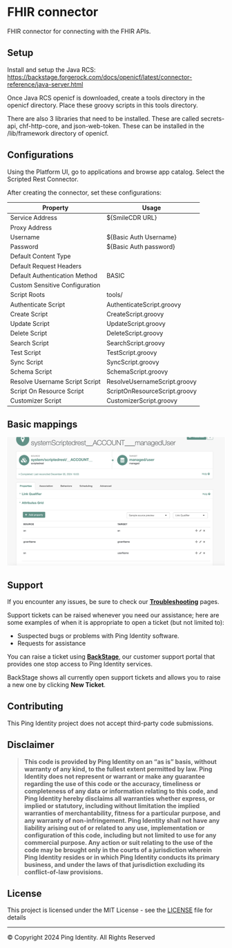<!--
 * The contents of this file are subject to the terms of the Common Development and
 * Distribution License (the License). You may not use this file except in compliance with the
 * License.
 *
 * You can obtain a copy of the License at legal/CDDLv1.0.txt. See the License for the
 * specific language governing permission and limitations under the License.
 *
 * When distributing Covered Software, include this CDDL Header Notice in each file and include
 * the License file at legal/CDDLv1.0.txt. If applicable, add the following below the CDDL
 * Header, with the fields enclosed by brackets [] replaced by your own identifying
 * information: "Portions copyright [year] [name of copyright owner]".
 *
 * Copyright 2022 ForgeRock AS.
-->
# FHIR connector

FHIR connector for connecting with the FHIR APIs. 


## Setup

Install and setup the Java RCS: https://backstage.forgerock.com/docs/openicf/latest/connector-reference/java-server.html

Once Java RCS openicf is downloaded, create a tools directory in the openicf directory. Place these groovy scripts in this tools directory.

There are also 3 libraries that need to be installed. These are called secrets-api, chf-http-core, and json-web-token. These can be installed in the /lib/framework directory of openicf.

## Configurations

Using the Platform UI, go to applications and browse app catalog. Select the Scripted Rest Connector.  

After creating the connector, set these configurations:

<table>
<thead>
<th>Property</th>
<th>Usage</th>
</thead>
<tr>
    <td>Service Address</td>
    <td>${SmileCDR URL}</td>
</tr>
<tr>
    <td>Proxy Address</td>
    <td></td>
</tr>
<tr>
    <td>Username</td>
    <td>${Basic Auth Username}</td>
</tr>
<tr>
    <td>Password</td>
    <td>${Basic Auth password}</td>
</tr>
<tr>
    <td>Default Content Type</td>
    <td></td>
</tr>
<tr>
    <td>Default Request Headers</td>
    <td></td>
</tr>
<tr>
    <td>Default Authentication Method</td>
    <td>BASIC</td>
</tr>
<tr>
    <td>Custom Sensitive Configuration</td>
    <td></td>
</tr>
<tr>
    <td>Script Roots</td>
    <td>tools/</td>
</tr>
<tr>
    <td>Authenticate Script</td>
    <td>AuthenticateScript.groovy</td>
</tr>
<tr>
    <td>Create Script</td>
    <td>CreateScript.groovy</td>
</tr>
<tr>
    <td>Update Script</td>
    <td>UpdateScript.groovy</td>
</tr>
<tr>
    <td>Delete Script</td>
    <td>DeleteScript.groovy</td>
</tr>
<tr>
    <td>Search Script</td>
    <td>SearchScript.groovy</td>
</tr>
<tr>
    <td>Test Script</td>
    <td>TestScript.groovy</td>
</tr>
<tr>
    <td>Sync Script</td>
    <td>SyncScript.groovy</td>
</tr>
<tr>
    <td>Schema Script</td>
    <td>SchemaScript.groovy</td>
</tr>
<tr>
    <td>Resolve Username Script Script</td>
    <td>ResolveUsernameScript.groovy</td>
</tr>
<tr>
    <td>Script On Resource Script</td>
    <td>ScriptOnResourceScript.groovy</td>
</tr>
<tr>
    <td>Customizer Script</td>
    <td>CustomizerScript.groovy</td>
</tr>


</table>

## Basic mappings

![ScreenShot](./images/mappings.png)
<!-- SUPPORT -->

## Support

If you encounter any issues, be sure to check our **[Troubleshooting](https://backstage.forgerock.com/knowledge/kb/article/a68547609)** pages.

Support tickets can be raised whenever you need our assistance; here are some examples of when it is appropriate to open a ticket (but not limited to):

* Suspected bugs or problems with Ping Identity software.
* Requests for assistance 

You can raise a ticket using **[BackStage](https://backstage.forgerock.com/support/tickets)**, our customer support portal that provides one stop access to Ping Identity services.

BackStage shows all currently open support tickets and allows you to raise a new one by clicking **New Ticket**.

<!------------------------------------------------------------------------------------------------------------------------------------>
<!-- COLLABORATION -->

## Contributing

This Ping Identity project does not accept third-party code submissions.

<!------------------------------------------------------------------------------------------------------------------------------------>
<!-- LEGAL -->

## Disclaimer

> **This code is provided by Ping Identity on an “as is” basis, without warranty of any kind, to the fullest extent permitted by law.
>Ping Identity does not represent or warrant or make any guarantee regarding the use of this code or the accuracy,
>timeliness or completeness of any data or information relating to this code, and Ping Identity hereby disclaims all warranties whether express,
>or implied or statutory, including without limitation the implied warranties of merchantability, fitness for a particular purpose,
>and any warranty of non-infringement. Ping Identity shall not have any liability arising out of or related to any use,
>implementation or configuration of this code, including but not limited to use for any commercial purpose.
>Any action or suit relating to the use of the code may be brought only in the courts of a jurisdiction wherein
>Ping Identity resides or in which Ping Identity conducts its primary business, and under the laws of that jurisdiction excluding its conflict-of-law provisions.**

<!------------------------------------------------------------------------------------------------------------------------------------>
<!-- LICENSE - Links to the MIT LICENSE file in each repo. -->

## License

This project is licensed under the MIT License - see the [LICENSE](LICENSE) file for details

---

&copy; Copyright 2024 Ping Identity. All Rights Reserved

[pingidentity-logo]: https://www.pingidentity.com/content/dam/picr/nav/Ping-Logo-2.svg "Ping Identity Logo"
